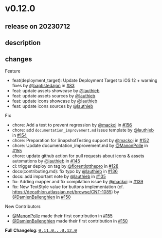 # v0.12.0

## release on 20230712
## description
## changes
Feature

* feat(deployment_target): Update Deployment Target to iOS 12 + warning fixes by <a class="user-mention notranslate" data-hovercard-type="user" data-hovercard-url="/users/baptistedajon/hovercard" data-octo-click="hovercard-link-click" data-octo-dimensions="link_type:self" href="https://github.com/baptistedajon">@baptistedajon</a> in <a class="issue-link js-issue-link" data-error-text="Failed to load title" data-id="1381954778" data-permission-text="Title is private" data-url="https://github.com/Decathlon/vitamin-ios/issues/83" data-hovercard-type="pull_request" data-hovercard-url="/Decathlon/vitamin-ios/pull/83/hovercard" href="https://github.com/Decathlon/vitamin-ios/pull/83">#83</a>
* feat: update assets showcase by <a class="user-mention notranslate" data-hovercard-type="user" data-hovercard-url="/users/lauthieb/hovercard" data-octo-click="hovercard-link-click" data-octo-dimensions="link_type:self" href="https://github.com/lauthieb">@lauthieb</a>
* feat: update assets sources by <a class="user-mention notranslate" data-hovercard-type="user" data-hovercard-url="/users/lauthieb/hovercard" data-octo-click="hovercard-link-click" data-octo-dimensions="link_type:self" href="https://github.com/lauthieb">@lauthieb</a>
* feat: update icons showcase by <a class="user-mention notranslate" data-hovercard-type="user" data-hovercard-url="/users/lauthieb/hovercard" data-octo-click="hovercard-link-click" data-octo-dimensions="link_type:self" href="https://github.com/lauthieb">@lauthieb</a>
* feat: update icons sources by <a class="user-mention notranslate" data-hovercard-type="user" data-hovercard-url="/users/lauthieb/hovercard" data-octo-click="hovercard-link-click" data-octo-dimensions="link_type:self" href="https://github.com/lauthieb">@lauthieb</a>

Fix

* chore: Add a test to prevent regression by <a class="user-mention notranslate" data-hovercard-type="user" data-hovercard-url="/users/mackoj/hovercard" data-octo-click="hovercard-link-click" data-octo-dimensions="link_type:self" href="https://github.com/mackoj">@mackoj</a> in <a class="issue-link js-issue-link" data-error-text="Failed to load title" data-id="1769183627" data-permission-text="Title is private" data-url="https://github.com/Decathlon/vitamin-ios/issues/156" data-hovercard-type="pull_request" data-hovercard-url="/Decathlon/vitamin-ios/pull/156/hovercard" href="https://github.com/Decathlon/vitamin-ios/pull/156">#156</a>
* chore: add <code>documentation_improvement.md</code> issue template by <a class="user-mention notranslate" data-hovercard-type="user" data-hovercard-url="/users/lauthieb/hovercard" data-octo-click="hovercard-link-click" data-octo-dimensions="link_type:self" href="https://github.com/lauthieb">@lauthieb</a> in <a class="issue-link js-issue-link" data-error-text="Failed to load title" data-id="1704142882" data-permission-text="Title is private" data-url="https://github.com/Decathlon/vitamin-ios/issues/154" data-hovercard-type="pull_request" data-hovercard-url="/Decathlon/vitamin-ios/pull/154/hovercard" href="https://github.com/Decathlon/vitamin-ios/pull/154">#154</a>
* chore: Preparation for SnapshotTesting support by <a class="user-mention notranslate" data-hovercard-type="user" data-hovercard-url="/users/mackoj/hovercard" data-octo-click="hovercard-link-click" data-octo-dimensions="link_type:self" href="https://github.com/mackoj">@mackoj</a> in <a class="issue-link js-issue-link" data-error-text="Failed to load title" data-id="1692682632" data-permission-text="Title is private" data-url="https://github.com/Decathlon/vitamin-ios/issues/152" data-hovercard-type="pull_request" data-hovercard-url="/Decathlon/vitamin-ios/pull/152/hovercard" href="https://github.com/Decathlon/vitamin-ios/pull/152">#152</a>
* chore: Update documentation_improvement.md by <a class="user-mention notranslate" data-hovercard-type="user" data-hovercard-url="/users/ManonPolle/hovercard" data-octo-click="hovercard-link-click" data-octo-dimensions="link_type:self" href="https://github.com/ManonPolle">@ManonPolle</a> in <a class="issue-link js-issue-link" data-error-text="Failed to load title" data-id="1706101817" data-permission-text="Title is private" data-url="https://github.com/Decathlon/vitamin-ios/issues/155" data-hovercard-type="pull_request" data-hovercard-url="/Decathlon/vitamin-ios/pull/155/hovercard" href="https://github.com/Decathlon/vitamin-ios/pull/155">#155</a>
* chore: update github action for pull requests about icons & assets automations by <a class="user-mention notranslate" data-hovercard-type="user" data-hovercard-url="/users/lauthieb/hovercard" data-octo-click="hovercard-link-click" data-octo-dimensions="link_type:self" href="https://github.com/lauthieb">@lauthieb</a> in <a class="issue-link js-issue-link" data-error-text="Failed to load title" data-id="1674312834" data-permission-text="Title is private" data-url="https://github.com/Decathlon/vitamin-ios/issues/145" data-hovercard-type="pull_request" data-hovercard-url="/Decathlon/vitamin-ios/pull/145/hovercard" href="https://github.com/Decathlon/vitamin-ios/pull/145">#145</a>
* ci: trigger deploy on tag by <a class="user-mention notranslate" data-hovercard-type="user" data-hovercard-url="/users/florentlotthepro/hovercard" data-octo-click="hovercard-link-click" data-octo-dimensions="link_type:self" href="https://github.com/florentlotthepro">@florentlotthepro</a> in <a class="issue-link js-issue-link" data-error-text="Failed to load title" data-id="1619237868" data-permission-text="Title is private" data-url="https://github.com/Decathlon/vitamin-ios/issues/128" data-hovercard-type="pull_request" data-hovercard-url="/Decathlon/vitamin-ios/pull/128/hovercard" href="https://github.com/Decathlon/vitamin-ios/pull/128">#128</a>
* docs(contributing.md): fix typo by <a class="user-mention notranslate" data-hovercard-type="user" data-hovercard-url="/users/lauthieb/hovercard" data-octo-click="hovercard-link-click" data-octo-dimensions="link_type:self" href="https://github.com/lauthieb">@lauthieb</a> in <a class="issue-link js-issue-link" data-error-text="Failed to load title" data-id="1655659349" data-permission-text="Title is private" data-url="https://github.com/Decathlon/vitamin-ios/issues/136" data-hovercard-type="pull_request" data-hovercard-url="/Decathlon/vitamin-ios/pull/136/hovercard" href="https://github.com/Decathlon/vitamin-ios/pull/136">#136</a>
* docs: add important note by <a class="user-mention notranslate" data-hovercard-type="user" data-hovercard-url="/users/lauthieb/hovercard" data-octo-click="hovercard-link-click" data-octo-dimensions="link_type:self" href="https://github.com/lauthieb">@lauthieb</a> in <a class="issue-link js-issue-link" data-error-text="Failed to load title" data-id="1635870092" data-permission-text="Title is private" data-url="https://github.com/Decathlon/vitamin-ios/issues/135" data-hovercard-type="pull_request" data-hovercard-url="/Decathlon/vitamin-ios/pull/135/hovercard" href="https://github.com/Decathlon/vitamin-ios/pull/135">#135</a>
* fix: Adding mapper and fix compilation issue by <a class="user-mention notranslate" data-hovercard-type="user" data-hovercard-url="/users/mackoj/hovercard" data-octo-click="hovercard-link-click" data-octo-dimensions="link_type:self" href="https://github.com/mackoj">@mackoj</a> in <a class="issue-link js-issue-link" data-error-text="Failed to load title" data-id="1664585857" data-permission-text="Title is private" data-url="https://github.com/Decathlon/vitamin-ios/issues/139" data-hovercard-type="pull_request" data-hovercard-url="/Decathlon/vitamin-ios/pull/139/hovercard" href="https://github.com/Decathlon/vitamin-ios/pull/139">#139</a>
* fix: New TextStyle value for buttons implementation (cf. <a href="https://decathlon.atlassian.net/browse/CNT-1085" rel="nofollow">https://decathlon.atlassian.net/browse/CNT-1085</a>) by <a class="user-mention notranslate" data-hovercard-type="user" data-hovercard-url="/users/DamienBallenghien/hovercard" data-octo-click="hovercard-link-click" data-octo-dimensions="link_type:self" href="https://github.com/DamienBallenghien">@DamienBallenghien</a> in <a class="issue-link js-issue-link" data-error-text="Failed to load title" data-id="1687078418" data-permission-text="Title is private" data-url="https://github.com/Decathlon/vitamin-ios/issues/150" data-hovercard-type="pull_request" data-hovercard-url="/Decathlon/vitamin-ios/pull/150/hovercard" href="https://github.com/Decathlon/vitamin-ios/pull/150">#150</a>

New Contributors

* <a class="user-mention notranslate" data-hovercard-type="user" data-hovercard-url="/users/ManonPolle/hovercard" data-octo-click="hovercard-link-click" data-octo-dimensions="link_type:self" href="https://github.com/ManonPolle">@ManonPolle</a> made their first contribution in <a class="issue-link js-issue-link" data-error-text="Failed to load title" data-id="1706101817" data-permission-text="Title is private" data-url="https://github.com/Decathlon/vitamin-ios/issues/155" data-hovercard-type="pull_request" data-hovercard-url="/Decathlon/vitamin-ios/pull/155/hovercard" href="https://github.com/Decathlon/vitamin-ios/pull/155">#155</a>
* <a class="user-mention notranslate" data-hovercard-type="user" data-hovercard-url="/users/DamienBallenghien/hovercard" data-octo-click="hovercard-link-click" data-octo-dimensions="link_type:self" href="https://github.com/DamienBallenghien">@DamienBallenghien</a> made their first contribution in <a class="issue-link js-issue-link" data-error-text="Failed to load title" data-id="1687078418" data-permission-text="Title is private" data-url="https://github.com/Decathlon/vitamin-ios/issues/150" data-hovercard-type="pull_request" data-hovercard-url="/Decathlon/vitamin-ios/pull/150/hovercard" href="https://github.com/Decathlon/vitamin-ios/pull/150">#150</a>

<strong>Full Changelog</strong>: <a class="commit-link" href="https://github.com/Decathlon/vitamin-ios/compare/0.11.0...0.12.0"><tt>0.11.0...0.12.0</tt></a>

